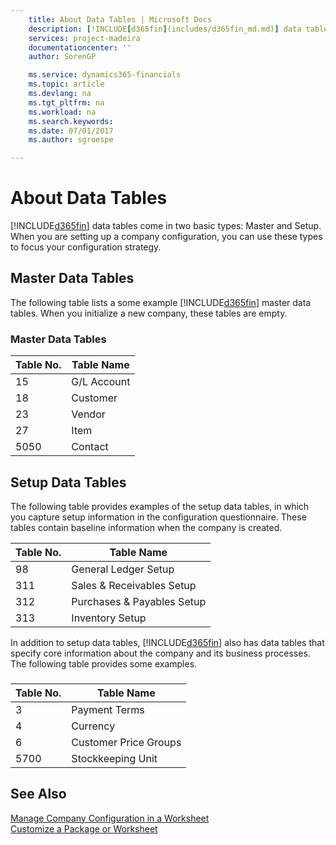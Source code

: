 ```yaml
---
    title: About Data Tables | Microsoft Docs
    description: [!INCLUDE[d365fin](includes/d365fin_md.md)] data tables come in two basic types: Master and Setup. When you are setting up a company configuration, you can use these types to focus your configuration strategy.
    services: project-madeira
    documentationcenter: ''
    author: SorenGP

    ms.service: dynamics365-financials
    ms.topic: article
    ms.devlang: na
    ms.tgt_pltfrm: na
    ms.workload: na
    ms.search.keywords:
    ms.date: 07/01/2017
    ms.author: sgroespe

---
```

# About Data Tables
[!INCLUDE[d365fin](includes/d365fin_md.md)] data tables come in two basic types: Master and Setup. When you are setting up a company configuration, you can use these types to focus your configuration strategy.  
  
## Master Data Tables  
 The following table lists a some example [!INCLUDE[d365fin](includes/d365fin_md.md)] master data tables. When you initialize a new company, these tables are empty.  
  
### Master Data Tables  
  
|**Table No.**|**Table Name**|  
|-------------------|--------------------|  
|15|G/L Account|  
|18|Customer|  
|23|Vendor|  
|27|Item|  
|5050|Contact|  
  
## Setup Data Tables  
 The following table provides examples of the setup data tables, in which you capture setup information in the configuration questionnaire. These tables contain baseline information when the company is created.  
  
|**Table No.**|**Table Name**|  
|-------------------|--------------------|  
|98|General Ledger Setup|  
|311|Sales & Receivables Setup|  
|312|Purchases & Payables Setup|  
|313|Inventory Setup|  
  
 In addition to setup data tables, [!INCLUDE[d365fin](includes/d365fin_md.md)] also has data tables that specify core information about the company and its business processes. The following table provides some examples.  
  
###  
  
|**Table No.**|**Table Name**|  
|-------------------|--------------------|  
|3|Payment Terms|  
|4|Currency|  
|6|Customer Price Groups|  
|5700|Stockkeeping Unit|  
  
## See Also  
 [Manage Company Configuration in a Worksheet](../how-to-manage-company-configuration-in-a-worksheet.md)   
 [Customize a Package or Worksheet](../how-to-customize-a-package-or-worksheet.md)